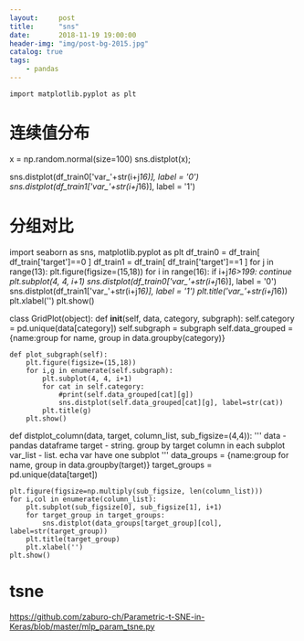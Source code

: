 ```yaml
---
layout:     post
title:      "sns"
date:       2018-11-19 19:00:00
header-img: "img/post-bg-2015.jpg"
catalog: true
tags:
    - pandas
---
```


```
import matplotlib.pyplot as plt
```

# 连续值分布
x = np.random.normal(size=100)
sns.distplot(x);

sns.distplot(df_train0['var_'+str(i+j*16)], label = '0')
sns.distplot(df_train1['var_'+str(i+j*16)], label = '1')

# 分组对比
import seaborn as sns, matplotlib.pyplot as plt
df_train0 = df_train[ df_train['target']==0 ]
df_train1 = df_train[ df_train['target']==1 ]
for j in range(13):
    plt.figure(figsize=(15,18))
    for i in range(16):
        if i+j*16>199: continue
        plt.subplot(4, 4, i+1)
        sns.distplot(df_train0['var_'+str(i+j*16)], label = '0')
        sns.distplot(df_train1['var_'+str(i+j*16)], label = '1')
        plt.title('var_'+str(i+j*16))
        plt.xlabel('')
    plt.show()


class GridPlot(object):
    def __init__(self, data, category, subgraph):
        self.category = pd.unique(data[category])
        self.subgraph = subgraph
        self.data_grouped = {name:group for name, group in data.groupby(category)}

    def plot_subgraph(self):
        plt.figure(figsize=(15,18))
        for i,g in enumerate(self.subgraph):
            plt.subplot(4, 4, i+1)
            for cat in self.category:
                #print(self.data_grouped[cat][g])
                sns.distplot(self.data_grouped[cat][g], label=str(cat))
            plt.title(g)
        plt.show()

def distplot_column(data, target, column_list, sub_figsize=(4,4)):
    ''' 
    data - pandas dataframe
    target - string. group by target column in each subplot
    var_list - list. echa var have one subplot
    '''
    data_groups = {name:group for name, group in data.groupby(target)}
    target_groups = pd.unique(data[target])

    plt.figure(figsize=np.multiply(sub_figsize, len(column_list)))
    for i,col in enumerate(column_list):
        plt.subplot(sub_figsize[0], sub_figsize[1], i+1)
        for target_group in target_groups:
            sns.distplot(data_groups[target_group][col], label=str(target_group))
        plt.title(target_group)
        plt.xlabel('')
    plt.show()





    


# tsne
https://github.com/zaburo-ch/Parametric-t-SNE-in-Keras/blob/master/mlp_param_tsne.py
